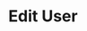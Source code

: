 ---
title: Edit User
excerpt: |-
  Edit a user.

  Required scopes:
  + **post**
api:
  file: forum.json
  operationId: Users.Edit
hidden: false
---